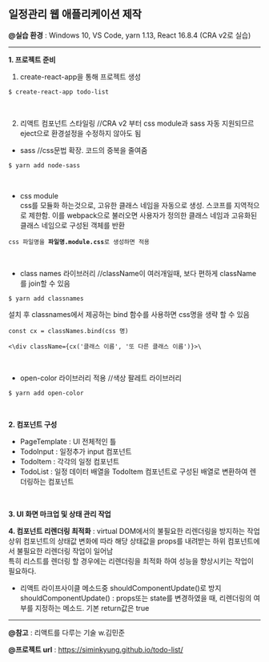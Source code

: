 ## 일정관리 웹 애플리케이션 제작
**@실습 환경** : Windows 10, VS Code, yarn 1.13, React 16.8.4 (CRA v2로 실습)

---

**1. 프로젝트 준비** 
1) create-react-app을 통해 프로젝트 생성
<pre><code>$ create-react-app todo-list</code></pre> <br/>

2) 리액트 컴포넌트 스타일링 //CRA v2 부터 css module과 sass 자동 지원되므르 eject으로 환경설정을 수정하지 않아도 됨 
- sass //css문법 확장. 코드의 중복을 줄여줌 
<pre><code>$ yarn add node-sass </code></pre> <br/>

- css module <br/>
css를 모듈화 하는것으로, 고유한 클래스 네임을 자동으로 생성. 스코프를 지역적으로 제한함. 이를 webpack으로 불러오면 사용자가 정의한 클래스 네임과 고유화된 클래스 네임으로 구성된 객체를 반환
<pre><code>css 파일명을 <b>파일명.module.css</b>로 생성하면 적용</code></pre><br/>

- class names 라이브러리 //className이 여러개일때, 보다 편하게 className를 join할 수 있음
<pre><code>$ yarn add classnames </code></pre>

설치 후 classnames에서 제공하는 bind 함수를 사용하면 css명을 생략 할 수 있음
<pre><code>const cx = classNames.bind(css 명)</code></pre>
<pre><code><\div className={cx('클래스 이름', '또 다른 클래스 이름')}>\</code></pre><br/>

- open-color 라이브러리 적용 //색상 팔레트 라이브러리
<pre><code>$ yarn add open-color </code></pre><br/>


**2. 컴포넌트 구성**
- PageTemplate : UI 전체적인 틀
- TodoInput : 일정추가 input 컴포넌트
- TodoItem : 각각의 일정 컴포넌트
- TodoList : 일정 데이터 배열을 TodoItem 컴포넌트로 구성된 배열로 변환하여 렌더링하는 컴포넌트
<br/>

**3. UI 화면 마크업 및 상태 관리 작업** <br/>

**4. 컴포넌트 리렌더링 최적화**
: virtual DOM에서의 불필요한 리렌더링을 방지하는 작업 <br/>
  상위 컴포넌트의 상태값 변화에 따라 해당 상태값을 props를 내려받는 하위 컴포넌트에서 불필요한 리렌더링 작업이 일어남 <br/>
  특히 리스트를 렌더링 할 경우에는 리렌더링을 최적화 하여 성능을 향상시키는 작업이 필요하다.<br/>
- 리액트 라이프사이클 메소드중 shouldComponentUpdate()로 방지
shouldComponentUpdate() : props또는 state를 변경하였을 때, 리렌더링의 여부를 지정하는 메소드. 기본 return값은 true

---

**@참고** : 리액트를 다루는 기술 w.김민준

**@프로젝트 url** : https://siminkyung.github.io/todo-list/
